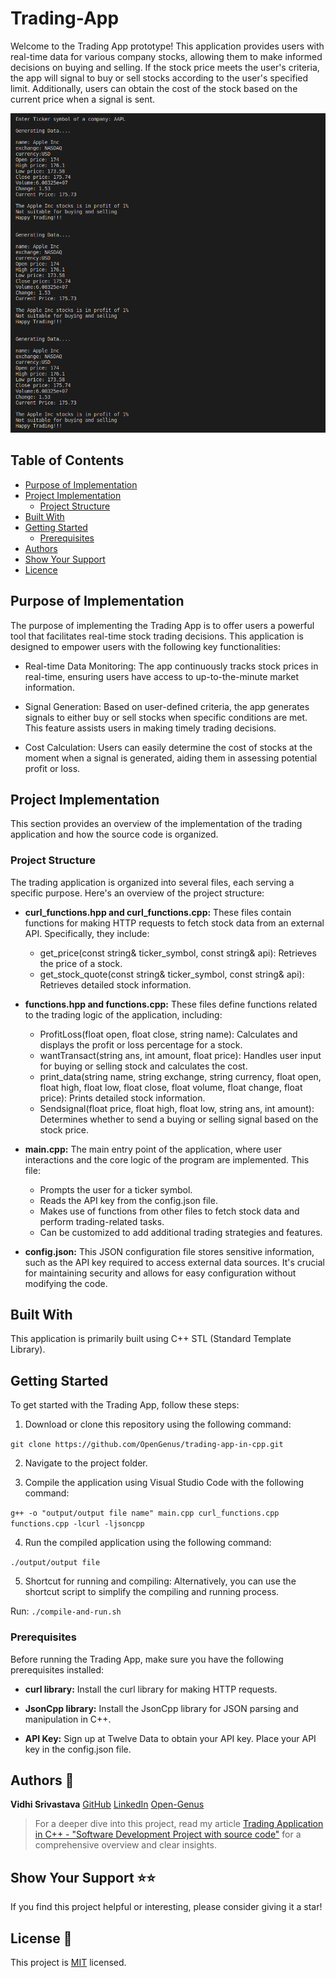 # Trading-App

Welcome to the Trading App prototype! This application provides users with real-time data for various company stocks, allowing them to make informed decisions on buying and selling. If the stock price meets the user's criteria, the app will signal to buy or sell stocks according to the user's specified limit. Additionally, users can obtain the cost of the stock based on the current price when a signal is sent.

![Screenshot](./output.png)

## Table of Contents
- [Purpose of Implementation](#Purpose-of-Implementation)
- [Project Implementation](#Project-Implementation)
    - [Project Structure](#Project-Structure)
- [Built With](#Built-With)
- [Getting Started](#Getting-Started)
    - [Prerequisites](#Prerequisites)
- [Authors](#Authors-👤)
- [Show Your Support](#Show-Your-Support-⭐️⭐️)
- [Licence](#License-📝)

## Purpose of Implementation

The purpose of implementing the Trading App is to offer users a powerful tool that facilitates real-time stock trading decisions. This application is designed to empower users with the following key functionalities:

- Real-time Data Monitoring: The app continuously tracks stock prices in real-time, ensuring users have access to up-to-the-minute market information.

- Signal Generation: Based on user-defined criteria, the app generates signals to either buy or sell stocks when specific conditions are met. This feature assists users in making timely trading decisions.

- Cost Calculation: Users can easily determine the cost of stocks at the moment when a signal is generated, aiding them in assessing potential profit or loss.

## Project Implementation
This section provides an overview of the implementation of the trading application and how the source code is organized.

### Project Structure
The trading application is organized into several files, each serving a specific purpose. Here's an overview of the project structure:

- **curl_functions.hpp and curl_functions.cpp:** These files contain functions for making HTTP requests to fetch stock data from an external API. Specifically, they include:
  - get_price(const string& ticker_symbol, const string& api): Retrieves the price of a stock.
  - get_stock_quote(const string& ticker_symbol, const string& api): Retrieves detailed stock information.

- **functions.hpp and functions.cpp:** These files define functions related to the trading logic of the application, including:
  - ProfitLoss(float open, float close, string name): Calculates and displays the profit or loss percentage for a stock.
  - wantTransact(string ans, int amount, float price): Handles user input for buying or selling stock and calculates the cost.
  - print_data(string name, string exchange, string currency, float open, float high, float low, float close, float volume, float change, float price): Prints detailed stock information.
  - Sendsignal(float price, float high, float low, string ans, int amount): Determines whether to send a buying or selling signal based on the stock price.

- **main.cpp:** The main entry point of the application, where user interactions and the core logic of the program are implemented. This file:
  - Prompts the user for a ticker symbol.
  - Reads the API key from the config.json file.
  - Makes use of functions from other files to fetch stock data and perform trading-related tasks.
  - Can be customized to add additional trading strategies and features.

- **config.json:** This JSON configuration file stores sensitive information, such as the API key required to access external data sources. It's crucial for maintaining security and allows for easy configuration without modifying the code.

## Built With
This application is primarily built using C++ STL (Standard Template Library).

## Getting Started
To get started with the Trading App, follow these steps:

1. Download or clone this repository using the following command:

`git clone https://github.com/OpenGenus/trading-app-in-cpp.git`

2. Navigate to the project folder.

3. Compile the application using Visual Studio Code with the following command:

`g++ -o "output/output file name" main.cpp curl_functions.cpp functions.cpp -lcurl -ljsoncpp`

4. Run the compiled application using the following command:

`./output/output file`

5. Shortcut for running and compiling: Alternatively, you can use the shortcut script to simplify the compiling and running process.

Run: `./compile-and-run.sh`

### Prerequisites
Before running the Trading App, make sure you have the following prerequisites installed:

- **curl library:** Install the curl library for making HTTP requests.

- **JsonCpp library:** Install the JsonCpp library for JSON parsing and manipulation in C++.

- **API Key:** Sign up at Twelve Data to obtain your API key. Place your API key in the config.json file.

## Authors 👤
**Vidhi Srivastava**
[GitHub](https://github.com/Vidhi0229)
[LinkedIn](https://www.linkedin.com/in/vidhisrivastava01/)
[Open-Genus](https://iq.opengenus.org/author/vidhi/)

> For a deeper dive into this project, read my article [Trading Application in C++ - "Software Development Project with source code"](https://iq.opengenus.org/trading-application-in-cpp/) for a comprehensive overview and clear insights. 

## Show Your Support ⭐️⭐️
If you find this project helpful or interesting, please consider giving it a star!

## License 📝

This project is [MIT](https://www.mit.edu/~amini/LICENSE.md) licensed.
